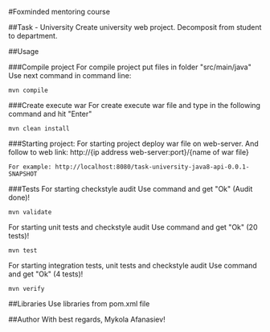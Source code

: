 #Foxminded mentoring course

##Task - University
Create university web project. Decomposit from student to department. 

##Usage

###Compile project
For compile project put files in folder "src/main/java" Use next command in command line:
```
mvn compile
```

###Create execute war 
For create execute war file and type in the following command and hit "Enter"
```
mvn clean install
```

###Starting project:
For starting project deploy war file on web-server. And follow 
to web link: http://{ip address web-server:port}/{name of war file}
```
For example: http://localhost:8080/task-university-java8-api-0.0.1-SNAPSHOT
```

###Tests
For starting checkstyle audit 
Use command and get "Ok" (Audit done)!
```
mvn validate
```

For starting unit tests and checkstyle audit
Use command and get "Ok" (20 tests)!
```
mvn test
```
For starting integration tests, unit tests and checkstyle audit
Use command and get "Ok" (4 tests)!
```
mvn verify
```

##Libraries
Use libraries from pom.xml file


##Author
With best regards, Mykola Afanasiev!
